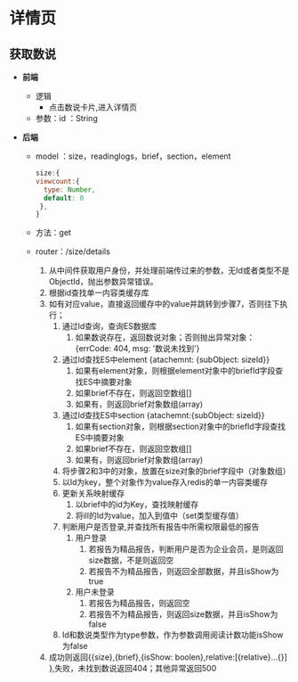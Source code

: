 <!-- 作者：郑翊 -->
<!-- 日期：2019.12.08 -->

# 详情页

## 获取数说

- **前端**
  - 逻辑
    - 点击数说卡片,进入详情页
  - 参数：id ：String

- **后端**
  - model ：size，readinglogs，brief，section，element

    ```js
    size:{
    viewcount:{
      type: Number,
      default: 0
     },
    }
    ```

  - 方法：get
  - router：/size/details
    1. 从中间件获取用户身份，并处理前端传过来的参数，无Id或者类型不是ObjectId，抛出参数异常错误。
    2. 根据id查找单一内容类缓存库
    3. 如有对应value，直接返回缓存中的value并跳转到步骤7，否则往下执行；
       1. 通过Id查询，查询ES数据库
          1. 如果数说存在，返回数说对象；否则抛出异常对象：{errCode: 404, msg: '数说未找到'}
       2. 通过Id查找ES中element {atachemnt: {subObject: sizeId}}
          1. 如果有element对象，则根据element对象中的briefId字段查找ES中摘要对象
          2. 如果brief不存在，则返回空数组[]
          3. 如果有，则返回brief对象数组(array)
       3. 通过Id查找ES中section {atachemnt:{subObject: sizeId}}
          1. 如果有section对象，则根据section对象中的briefId字段查找ES中摘要对象
          2. 如果brief不存在，则返回空数组[]
          3. 如果有，则返回brief对象数组(array)
       4. 将步骤2和3中的对象，放置在size对象的brief字段中（对象数组）
       5. 以Id为key，整个对象作为value存入redis的单一内容类缓存
       6. 更新关系映射缓存
          1. 以brief中的id为Key，查找映射缓存
          2. 将ill的Id为value，加入到值中（set类型缓存值）
       7. 判断用户是否登录,并查找所有报告中所需权限最低的报告
          1. 用户登录
             1. 若报告为精品报告，判断用户是否为企业会员，是则返回size数据，不是则返回空
             2. 若报告不为精品报告，则返回全部数据，并且isShow为true
          2. 用户未登录
             1. 若报告为精品报告，则返回空
             2. 若报告不为精品报告，则返回size数据，并且isShow为false
       8. Id和数说类型作为type参数，作为参数调用阅读计数功能isShow为false
    4. 成功则返回{{size},{brief},{isShow: boolen},relative:[{relative}...{}] },失败，未找到数说返回404；其他异常返回500

